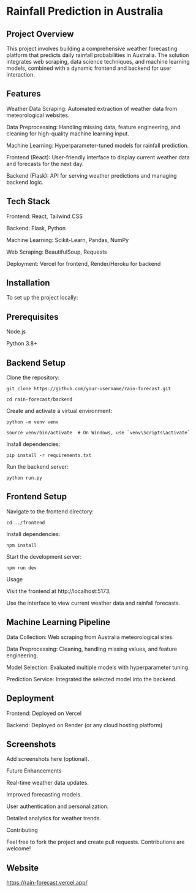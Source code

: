 # Rainfall Prediction in Australia

## Project Overview

This project involves building a comprehensive weather forecasting platform that predicts daily rainfall probabilities in Australia. The solution integrates web scraping, data science techniques, and machine learning models, combined with a dynamic frontend and backend for user interaction.

## Features

Weather Data Scraping: Automated extraction of weather data from meteorological websites.

Data Preprocessing: Handling missing data, feature engineering, and cleaning for high-quality machine learning input.

Machine Learning: Hyperparameter-tuned models for rainfall prediction.

Frontend (React): User-friendly interface to display current weather data and forecasts for the next day.

Backend (Flask): API for serving weather predictions and managing backend logic.

## Tech Stack

Frontend: React, Tailwind CSS

Backend: Flask, Python

Machine Learning: Scikit-Learn, Pandas, NumPy

Web Scraping: BeautifulSoup, Requests

Deployment: Vercel for frontend, Render/Heroku for backend

## Installation

To set up the project locally:

## Prerequisites

Node.js

Python 3.8+

## Backend Setup

Clone the repository:
```
git clone https://github.com/your-username/rain-forecast.git
```
```
cd rain-forecast/backend
```
Create and activate a virtual environment:
```
python -m venv venv
```
```
source venv/bin/activate  # On Windows, use `venv\Scripts\activate`
```
Install dependencies:
```
pip install -r requirements.txt
```
Run the backend server:
```
python run.py
```
## Frontend Setup

Navigate to the frontend directory:
```
cd ../frontend
```
Install dependencies:
```
npm install
```
Start the development server:
```
npm run dev
```
Usage

Visit the frontend at http://localhost:5173.

Use the interface to view current weather data and rainfall forecasts.

## Machine Learning Pipeline

Data Collection: Web scraping from Australia meteorological sites.

Data Preprocessing: Cleaning, handling missing values, and feature engineering.

Model Selection: Evaluated multiple models with hyperparameter tuning.

Prediction Service: Integrated the selected model into the backend.

## Deployment

Frontend: Deployed on Vercel

Backend: Deployed on Render (or any cloud hosting platform)

## Screenshots

Add screenshots here (optional).

Future Enhancements

Real-time weather data updates.

Improved forecasting models.

User authentication and personalization.

Detailed analytics for weather trends.

Contributing

Feel free to fork the project and create pull requests. Contributions are welcome!



## Website
https://rain-forecast.vercel.app/
